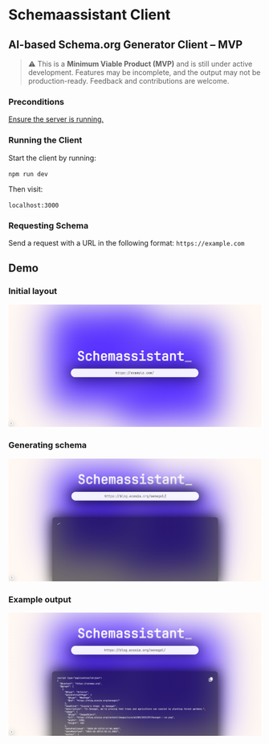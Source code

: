 # Schemaassistant Client

## AI-based Schema.org Generator Client – MVP

> ⚠️ This is a **Minimum Viable Product (MVP)** and is still under active development. Features may be incomplete, and the output may not be production-ready. Feedback and contributions are welcome.

### Preconditions
[Ensure the server is running.](https://github.com/davidallert/schemassistant_server)

### Running the Client
Start the client by running:

`npm run dev`

Then visit:

`localhost:3000`

### Requesting Schema
Send a request with a URL in the following format: `https://example.com`

## Demo

### Initial layout
![](./public/images/readme1.png)

### Generating schema
![](./public/images/readme2.png)

### Example output
![](./public/images/readme3.png)